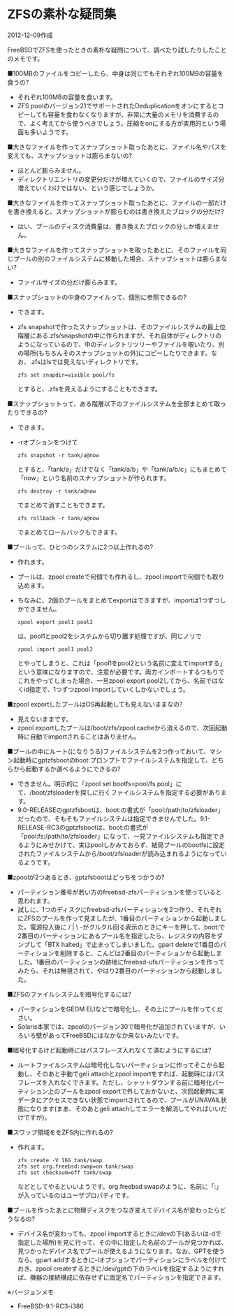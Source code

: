 # ZFSの素朴な疑問集

2012-12-09作成

FreeBSDでZFSを使ったときの素朴な疑問について、調べたり試したりしたことのメモです。

■100MBのファイルをコピーしたら、中身は同じでもそれぞれ100MBの容量を食うの?

- それぞれ100MBの容量を食います。
- ZFS poolのバージョン21でサポートされたDeduplicationをオンにするとコピーしても容量を食わなくなりますが、非常に大量のメモリを消費するので、よく考えてから使うべきでしょう。圧縮をonにする方が実用的という場面も多いようです。

■大きなファイルを作ってスナップショット取ったあとに、ファイル名やパスを変えても、スナップショットは膨らまないの?

- ほとんど膨らみません。
- ディレクトリエントリの変更分だけが増えていくので、ファイルのサイズ分増えていくわけではない、という感じでしょうか。

■大きなファイルを作ってスナップショット取ったあとに、ファイルの一部だけを書き換えると、スナップショットが膨らむのは書き換えたブロックの分だけ?

- はい、プールのディスク消費量は、書き換えたブロックの分しか増えません。

■大きなファイルを作ってスナップショットを取ったあとに、そのファイルを同じプールの別のファイルシステムに移動した場合、スナップショットは膨らまない?

- ファイルサイズの分だけ膨らみます。

■スナップショットの中身のファイルって、個別に参照できるの?

- できます。
- zfs snapshotで作ったスナップショットは、そのファイルシステムの最上位階層にある.zfs/snapshotの中に作られますが、それ自体がディレクトリのようになっているので、中のディレクトリツリーやファイルを覗いたり、別の場所(もちろんそのスナップショットの外)にコピーしたりできます。なお、.zfsはlsでは見えないディレクトリです。

      zfs set snapdir=visible pool/fs

  とすると、.zfsを見えるようにすることもできます。

■スナップショットって、ある階層以下のファイルシステムを全部まとめて取ったりできるの?

- できます。
- -rオプションをつけて

      zfs snapshot -r tank/a@now

  とすると、「tank/a」だけでなく「tank/a/b」や「tank/a/b/c」にもまとめて「now」という名前のスナップショットが作られます。

      zfs destroy -r tank/a@now

  でまとめて消すこともできます。

      zfs rollback -r tank/a@now

  でまとめてロールバックもできます。

■プールって、ひとつのシステムに2つ以上作れるの?

- 作れます。
- プールは、zpool createで何個でも作れるし、zpool importで何個でも取り込めます。
- ちなみに、2個のプールをまとめてexportはできますが、importは1つずつしかできません。

      zpool export pool1 pool2

  は、pool1とpool2をシステムから切り離す処理ですが、同じノリで

      zpool import pool1 pool2

  とやってしまうと、これは「pool1をpool2という名前に変えてimportする」という意味になりますので、注意が必要です。両方インポートするつもりでこれをやってしまった場合、一旦zpool export pool2してから、名前ではなくid指定で、1つずつzpool importしていくしかないでしょう。

■zpool exportしたプールはOS再起動しても見えないままなの?

- 見えないままです。
- zpool exportしたプールは/boot/zfs/zpool.cacheから消えるので、次回起動時に自動でimportされることはありません。

■プールの中にルート(になりうる)ファイルシステムを2つ作っておいて、マシン起動時にgptzfsbootのboot:プロンプトでファイルシステムを指定して、どちらから起動するか選べるようにできるの?

- できません。明示的に「zpool set bootfs=pool/fs pool」にて、/boot/zfsloaderを探しに行くファイルシステムを指定する必要があります。
- 9.0-RELEASEのgptzfsbootは、boot:の書式が「pool:/path/to/zfsloader」だったので、そもそもファイルシステムは指定できませんでした。9.1-RELEASE-RC3のgptzfsbootは、boot:の書式が「pool:fs:/path/to/zfsloader」になって、一見ファイルシステムも指定できるようにみせかけて、実はpoolしかみておらず、結局プールのbootfsに設定されたファイルシステムから/boot/zfsloaderが読み込まれるようになっているようです。

■zpoolが2つあるとき、gptzfsbootはどっちをつかうの?

- パーティション番号が若い方のfreebsd-zfsパーティションを使っていると思われます。
- 試しに、1つのディスクにfreebsd-zfsパーティションを2つ作り、それぞれにZFSのプールを作って見ましたが、1番目のパーティションから起動しました。電源投入後に / \| \ -がクルクル回る表示のときにキーを押して、boot:で2番目のパーティションにあるプール名を指定したら、レジスタの内容をダンプして「BTX halted」で止まってしまいました。gpart deleteで1番目のパーティションを削除すると、こんどは2番目のパーティションから起動しました。1番目のパーティションの跡地にfreebsd-ufsパーティションを作ってみたら、それは無視されて、やはり2番目のパーティションから起動しました。

■ZFSのファイルシステムを暗号化するには?

- パーティションをGEOM ELIなどで暗号化し、その上にプールを作ってください。
- Solaris本家では、zpoolのバージョン30で暗号化が追加されていますが、いろいろ壁があってFreeBSDにはなかなか来ないみたいです。

■暗号化するけど起動時にはパスフレーズ入れなくて済むようにするには?

- ルートファイルシステムは暗号化しないパーティションに作ってそこから起動し、そのあと手動でgeli attachとzpool importをすれば、起動時にはパスフレーズを入れなくできます。ただし、シャットダウンする前に暗号化パーティション上のプールをzpool exportで外しておかないと、次回起動時に実データにアクセスできない状態でimportされてるので、プールがUNAVAIL状態になります(まあ、そのあとgeli attachしてエラーを解消してやればいいだけですが)。

■スワップ領域ををZFS内に作れるの?

- 作れます。

      zfs create -V 16G tank/swap
      zfs set org.freebsd:swap=on tank/swap
      zfs set checksum=off tank/swap

  などとしてやるといいようです。org.freebsd:swapのように、名前に「:」が入っているのはユーザプロパティです。

■プールを作ったあとに物理ディスクをつなぎ変えてデバイス名が変わったらどうなるの?

- デバイス名が変わっても、zpool importするときに/devの下(あるいは-dで指定した場所)を見に行って、その中に指定した名前のプールが見つかれば、見つかったデバイス名でプールが使えるようになります。なお、GPTを使うなら、gpart addするときに-lオプションでパーティションにラベルを付けておき、zpool createするときに/dev/gptの下のラベルを指定するようにすれば、機器の接続構成に依存せずに固定名でパーティションを指定できます。

※バージョンメモ

- FreeBSD-9.1-RC3-i386
